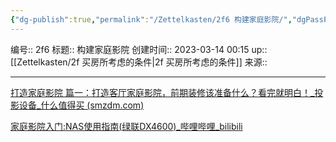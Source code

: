 ```yaml
---
{"dg-publish":true,"permalink":"/Zettelkasten/2f6 构建家庭影院/","dgPassFrontmatter":true}
---
```


编号:: 2f6
标题:: 构建家庭影院
创建时间:: 2023-03-14 00:15
up:: [[Zettelkasten/2f 买房所考虑的条件\|2f 买房所考虑的条件]]
来源:: 

---
[打造家庭影院 篇一：打造客厅家庭影院，前期装修该准备什么？看完就明白！_投影设备_什么值得买 (smzdm.com)](https://post.smzdm.com/p/aqxzolk2/)

[家庭影院入门:NAS使用指南(绿联DX4600)_哔哩哔哩_bilibili](https://www.bilibili.com/video/BV1kX4y1D7kn/?spm_id_from=333.999.0.0&vd_source=bcf798ace50733030b9c7e1fb6a3a349)